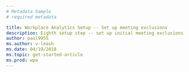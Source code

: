 ```yaml
---
# Metadata Sample
# required metadata

title: Workplace Analytics Setup -- Set up meeting exclusions
description: Eighth setup step -- set up initial meeting exclusions
author: paul9955
ms.author: v-leash
ms.date: 04/19/2018
ms.topic: get-started-article
ms.prod: wpa
---
```


